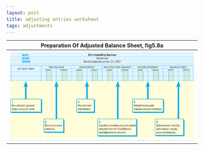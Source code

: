 ```yaml
---
layout: post
title: adjusting entries worksheet
tags: adjustments
---
```


|Preparation Of Adjusted Balance Sheet, fig5.8a|
|:-:|
|![Adjusted Balance Sheet](/assets/mc-graw-accounting-course/fig5.8a.preparation.of.bs.png)|

